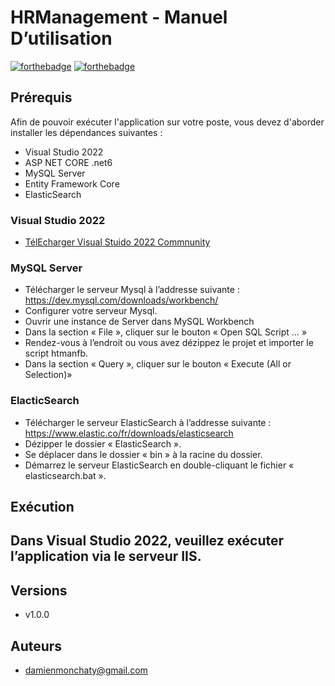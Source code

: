 # HRManagement - Manuel D’utilisation

[![forthebadge](http://forthebadge.com/images/badges/built-with-love.svg)](http://forthebadge.com)  [![forthebadge](http://forthebadge.com/images/badges/powered-by-electricity.svg)](http://forthebadge.com)

## Prérequis
Afin de pouvoir exécuter l'application sur votre poste, vous devez d'aborder installer les dépendances suivantes :
  * Visual Studio 2022
  * ASP NET CORE .net6
  * MySQL Server
  * Entity Framework Core
  * ElasticSearch
  
### Visual Studio 2022

- [TélEcharger Visual Stuido 2022 Commnunity](https://visualstudio.microsoft.com/fr/vs/community/)

### MySQL Server

- Télécharger le serveur Mysql à l’addresse suivante :
https://dev.mysql.com/downloads/workbench/
- Configurer votre serveur Mysql.
- Ouvrir une instance de Server dans MySQL Workbench
- Dans la section « File », cliquer sur le bouton « Open SQL Script … »
- Rendez-vous à l’endroit ou vous avez dézippez le projet et importer le script htmanfb.
- Dans la section « Query », cliquer sur le bouton « Execute (All or Selection)»

### ElacticSearch

- Télécharger le serveur ElasticSearch à l’addresse suivante :
https://www.elastic.co/fr/downloads/elasticsearch
- Dézipper le dossier « ElasticSearch ».
- Se déplacer dans le dossier « bin » à la racine du dossier.
- Démarrez le serveur ElasticSearch en double-cliquant le fichier « elasticsearch.bat ».

## Exécution

Dans Visual Studio 2022, veuillez exécuter l’application via le serveur IIS.
- 
## Versions

- v1.0.0

## Auteurs

- damienmonchaty@gmail.com
